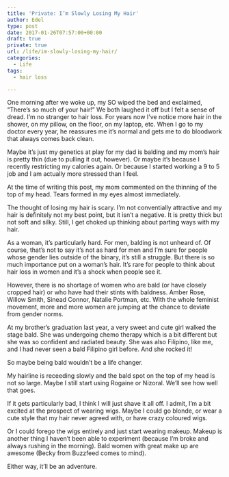 ```yaml
---
title: 'Private: I’m Slowly Losing My Hair'
author: Edel
type: post
date: 2017-01-26T07:57:00+00:00
draft: true
private: true
url: /life/im-slowly-losing-my-hair/
categories:
  - Life
tags:
  - hair loss

---
```

One morning after we woke up, my SO wiped the bed and exclaimed, &#8220;There&#8217;s so much of your hair!&#8221; We both laughed it off but I felt a sense of dread. I&#8217;m no stranger to hair loss. For years now I&#8217;ve notice more hair in the shower, on my pillow, on the floor, on my laptop, etc. When I go to my doctor every year, he reassures me it&#8217;s normal and gets me to do bloodwork that always comes back clean.

Maybe it&#8217;s just my genetics at play for my dad is balding and my mom&#8217;s hair is pretty thin (due to pulling it out, however). Or maybe it&#8217;s because I recently restricting my calories again. Or because I started working a 9 to 5 job and I am actually more stressed than I feel.

At the time of writing this post, my mom commented on the thinning of the top of my head. Tears formed in my eyes almost immediately.

The thought of losing my hair is scary. I&#8217;m not conventially attractive and my hair is definitely not my best point, but it isn&#8217;t a negative. It is pretty thick but not soft and silky. Still, I get choked up thinking about parting ways with my hair.

As a woman, it&#8217;s particularly hard. For men, balding is not unheard of. Of course, that&#8217;s not to say it&#8217;s not as hard for men and I&#8217;m sure for people whose gender lies outside of the binary, it&#8217;s still a struggle. But there is so much importance put on a woman&#8217;s hair. It&#8217;s rare for people to think about hair loss in women and it&#8217;s a shock when people see it.

However, there is no shortage of women who are bald (or have closely cropped hair) or who have had their stints with baldness. Amber Rose, Willow Smith, Sinead Connor, Natalie Portman, etc. With the whole feminist movement, more and more women are jumping at the chance to deviate from gender norms.

At my brother&#8217;s graduation last year, a very sweet and cute girl walked the stage bald. She was undergoing chemo therapy which is a bit different but she was so confident and radiated beauty. She was also Filipino, like me, and I had never seen a bald Filipino girl before. And she rocked it!

So maybe being bald wouldn&#8217;t be a life changer.

My hairline is receeding slowly and the bald spot on the top of my head is not so large. Maybe I still start using Rogaine or Nizoral. We&#8217;ll see how well that goes.

If it gets particularly bad, I think I will just shave it all off. I admit, I&#8217;m a bit excited at the prospect of wearing wigs. Maybe I could go blonde, or wear a cute style that my hair never agreed with, or have crazy coloured wigs.

Or I could forego the wigs entirely and just start wearing makeup. Makeup is another thing I haven&#8217;t been able to experiment (because I&#8217;m broke and always rushing in the morning). Bald women with great make up are awesome (Becky from Buzzfeed comes to mind).

Either way, it&#8217;ll be an adventure.